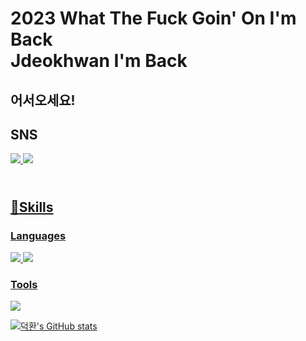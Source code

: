 2023 What The Fuck Goin' On I'm Back <br> Jdeokhwan I'm Back
=========
어서오세요!
---
SNS
---
<a href="https://www.instagram.com/11.11_dh/" target="_blank"><img src="https://img.shields.io/badge/Instagram-E4405F?style=flat-square&logo=Instagram&logoColor=white"/>
<a href="https://1111-dh.tistory.com" target="_blank"><img src="https://img.shields.io/badge/Tistory-000000?style=flat-square&logo=Tistory&logoColor=white"/>
 
<br>💪Skills
--------
### Languages
<img src="https://img.shields.io/badge/C-A8B9CC?style=flat-square&logo=C&logoColor=white"/> <img src="https://img.shields.io/badge/Python-3776AB?style=flat-square&logo=Python&logoColor=white"/>

### Tools
<img src="https://img.shields.io/badge/Unity-000000?style=flat-square&logo=Unity&logoColor=white"/>

 
![덕환's GitHub stats](https://github-readme-stats.vercel.app/api?username=1111-dh&show_icons=true&theme=graywhite)
